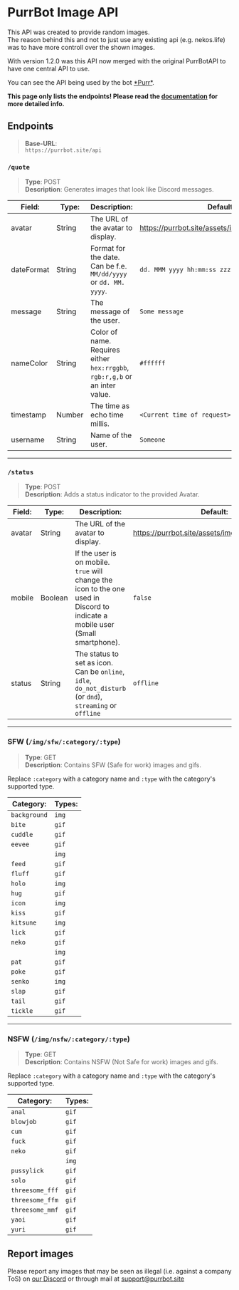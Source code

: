 [docs]: https://docs.purrbot.site/api/imageapi
[purr]: https://purrbot.site

# PurrBot Image API
This API was created to provide random images.  
The reason behind this and not to just use any existing api (e.g. nekos.life) was to have more controll over the shown images.

With version 1.2.0 was this API now merged with the original PurrBotAPI to have one central API to use.

You can see the API being used by the bot [\*Purr*][purr].

**This page only lists the endpoints! Please read the [documentation][docs] for more detailed info.**

## Endpoints
> **Base-URL**:  
> `https://purrbot.site/api`

### `/quote`
> **Type**: POST  
> **Description**: Generates images that look like Discord messages.

| Field:     | Type:  | Description:                                                                | Default:                                        |
| ---------- | ------ | --------------------------------------------------------------------------- | ----------------------------------------------- |
| avatar     | String | The URL of the avatar to display.                                           | https://purrbot.site/assets/img/api/unknown.png |
| dateFormat | String | Format for the date. Can be f.e. `MM/dd/yyyy` or `dd. MM. yyyy`.            | `dd. MMM yyyy hh:mm:ss zzz`                     |
| message    | String | The message of the user.                                                    | `Some message`                                  |
| nameColor  | String | Color of name. Requires either `hex:rrggbb`, `rgb:r,g,b` or an inter value. | `#ffffff`                                       |
| timestamp  | Number | The time as echo time millis.                                               | `<Current time of request>`                     |
| username   | String | Name of the user.                                                           | `Someone`                                       |

----
### `/status`
> **Type**: POST  
> **Description**: Adds a status indicator to the provided Avatar.

| Field: | Type:   | Description:                                                                                                                   | Default:                                        |
| ------ | ------- | ------------------------------------------------------------------------------------------------------------------------------ | ----------------------------------------------- |
| avatar | String  | The URL of the avatar to display.                                                                                              | https://purrbot.site/assets/img/api/unknown.png |
| mobile | Boolean | If the user is on mobile. `true` will change the icon to the one used in Discord to indicate a mobile user (Small smartphone). | `false`                                         |
| status | String  | The status to set as icon. Can be `online`, `idle`, `do_not_disturb` (or `dnd`), `streaming` or `offline`                      | `offline`                                       |

----
### SFW (`/img/sfw/:category/:type`)
> **Type**: GET  
> **Description**: Contains SFW (Safe for work) images and gifs.

Replace `:category` with a category name and `:type` with the category's supported type.

| Category:    | Types: |
| ------------ | ------ |
| `background` | `img`  |
| `bite`       | `gif`  |
| `cuddle`     | `gif`  |
| `eevee`      | `gif`  |
|              | `img`  |
| `feed`       | `gif`  |
| `fluff`      | `gif`  |
| `holo`       | `img`  |
| `hug`        | `gif`  |
| `icon`       | `img`  |
| `kiss`       | `gif`  |
| `kitsune`    | `img`  |
| `lick`       | `gif`  |
| `neko`       | `gif`  |
|              | `img`  |
| `pat`        | `gif`  |
| `poke`       | `gif`  |
| `senko`      | `img`  |
| `slap`       | `gif`  |
| `tail`       | `gif`  |
| `tickle`     | `gif`  |

----
### NSFW (`/img/nsfw/:category/:type`)
> **Type**: GET  
> **Description**: Contains NSFW (Not Safe for work) images and gifs.

Replace `:category` with a category name and `:type` with the category's supported type.

| Category:       | Types: |
| --------------- | ------ |
| `anal`          | `gif`  |
| `blowjob`       | `gif`  |
| `cum`           | `gif`  |
| `fuck`          | `gif`  |
| `neko`          | `gif`  |
|                 | `img`  |
| `pussylick`     | `gif`  |
| `solo`          | `gif`  |
| `threesome_fff` | `gif`  |
| `threesome_ffm` | `gif`  |
| `threesome_mmf` | `gif`  |
| `yaoi`          | `gif`  |
| `yuri`          | `gif`  |

## Report images
Please report any images that may be seen as illegal (i.e. against a company ToS) on [our Discord](https://purrbot.site/discord) or through mail at support@purrbot.site
